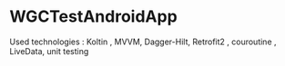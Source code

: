 # WGCTestAndroidApp
Used technologies : Koltin , MVVM, Dagger-Hilt, Retrofit2 , couroutine , LiveData, unit testing
